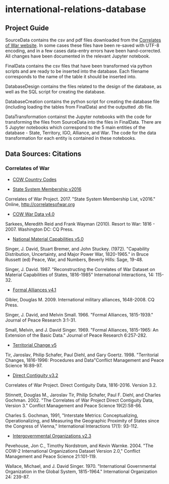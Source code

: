 # international-relations-database

## Project Guide
SourceData contains the csv and pdf files downloaded from the [Correlates of War website](http://www.correlatesofwar.org/data-sets). In some cases these files have been re-saved with UTF-8 encoding, and in a few cases data-entry errors have been hand-corrected. All changes have been documented in the relevant Jupyter notebook.

FinalData contains the csv files that have been transformed via python scripts and are ready to be inserted into the database. Each filename corresponds to the name of the table it should be inserted into.

DatabaseDesign contains the files related to the design of the database, as well as the SQL script for creating the database.

DatabaseCreation contains the python script for creating the database file (including loading the tables from FinalData) and the outputted .db file.

DataTransformation containst the Jupyter notebooks with the code for transforming the files from SourceData into the files in FinalData. There are 5 Jupyter notebooks which correspond to the 5 main entities of the database - State, Territory, IGO, Alliance, and War. The code for the data transformation for each entity is contained in these notebooks.

## Data Sources: Citations

### Correlates of War

- [COW Country Codes](http://www.correlatesofwar.org/data-sets/cow-country-codes)

- [State System Membership v2016](http://www.correlatesofwar.org/data-sets/state-system-membership)

Correlates of War Project. 2017. "State System Membership List, v2016." Online, http://correlatesofwar.org

- [COW War Data v4.0](http://www.correlatesofwar.org/data-sets/COW-war)

Sarkees, Meredith Reid and Frank Wayman (2010). Resort to War: 1816 - 2007. Washington DC: CQ Press.

- [National Material Capabilities v5.0](http://www.correlatesofwar.org/data-sets/national-material-capabilities)

Singer, J. David, Stuart Bremer, and John Stuckey. (1972). "Capability Distribution, Uncertainty, and Major Power War, 1820-1965." in Bruce Russett (ed) Peace, War, and Numbers, Beverly Hills: Sage, 19-48.

Singer, J. David. 1987. "Reconstructing the Correlates of War Dataset on Material Capabilities of States, 1816-1985" International Interactions, 14: 115-32.

- [Formal Alliances v4.1](http://www.correlatesofwar.org/data-sets/formal-alliances)

Gibler, Douglas M. 2009. International military alliances, 1648-2008. CQ Press.

Singer, J. David, and Melvin Small. 1966. "Formal Alliances, 1815-1939." Journal of Peace Research 3:1-31.

Small, Melvin, and J. David Singer. 1969. "Formal Alliances, 1815-1965: An Extension of the Basic Data." Journal of Peace Research 6:257-282.

- [Territorial Change v5](http://www.correlatesofwar.org/data-sets/territorial-change)

Tir, Jaroslav, Philip Schafer, Paul Diehl, and Gary Goertz. 1998. "Territorial Changes, 1816-1996: Procedures and Data"Conflict Management and Peace Science 16:89-97.

- [Direct Contiguity v3.2](http://www.correlatesofwar.org/data-sets/direct-contiguity)

Correlates of War Project. Direct Contiguity Data, 1816-2016. Version 3.2. 

Stinnett, Douglas M., Jaroslav Tir, Philip Schafer, Paul F. Diehl, and Charles Gochman. 2002. "The Correlates of War Project Direct Contiguity Data, Version 3." Conflict Management and Peace Science 19(2):58-66.

Charles S. Gochman, 1991, "Interstate Metrics: Conceptualizing, Operationalizing, and Measuring the Geographic Proximity of States since the Congress of Vienna," International Interactions 17(1): 93-112. 

- [Intergovernmental Organizations v2.3](http://www.correlatesofwar.org/data-sets/IGOs)

Pevehouse, Jon C., Timothy Nordstrom, and Kevin Warnke. 2004. "The COW-2 International Organizations Dataset Version 2.0," Conflict Management and Peace Science 21:101-119.

Wallace, Michael, and J. David Singer. 1970. "International Governmental Organization in the Global System, 1815-1964." International Organization 24: 239-87. 

